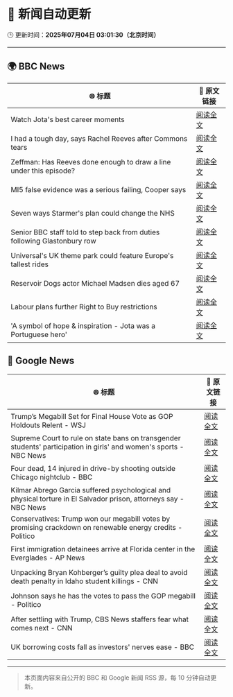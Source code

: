 # 🧠 新闻自动更新

🕒 更新时间：**2025年07月04日 03:01:30（北京时间）**

---

## 🌍 BBC News

| 🌐 标题 | 🔗 原文链接 |
|--------|-------------|
| Watch Jota's best career moments | [阅读全文](https://www.bbc.com/sport/videos/cr7947g2pm3o) |
| I had a tough day, says Rachel Reeves after Commons tears | [阅读全文](https://www.bbc.com/news/articles/ce8z3lgkd8eo) |
| Zeffman: Has Reeves done enough to draw a line under this episode? | [阅读全文](https://www.bbc.com/news/articles/cpd1jw1d645o) |
| MI5 false evidence was a serious failing, Cooper says | [阅读全文](https://www.bbc.com/news/articles/c1e0dpv1yxno) |
| Seven ways Starmer's plan could change the NHS | [阅读全文](https://www.bbc.com/news/articles/cjd2y7dkjpxo) |
| Senior BBC staff told to step back from duties following Glastonbury row | [阅读全文](https://www.bbc.com/news/articles/czjkmlj1348o) |
| Universal's UK theme park could feature Europe's tallest rides | [阅读全文](https://www.bbc.com/news/articles/c5yplvrvx0vo) |
| Reservoir Dogs actor Michael Madsen dies aged 67 | [阅读全文](https://www.bbc.com/news/articles/cnvmry62zpdo) |
| Labour plans further Right to Buy restrictions | [阅读全文](https://www.bbc.com/news/articles/c6257pr3q76o) |
| 'A symbol of hope & inspiration - Jota was a Portuguese hero' | [阅读全文](https://www.bbc.com/sport/football/articles/cd97j3y047po) |

## 📰 Google News

| 🌐 标题 | 🔗 原文链接 |
|--------|-------------|
| Trump’s Megabill Set for Final House Vote as GOP Holdouts Relent - WSJ | [阅读全文](https://news.google.com/rss/articles/CBMimgFBVV95cUxOSFlXZUdKbjROR3dIeGFjVHlKVGxtWjR2TmIzcGwwT211QjZKNFBGQzVEcEtLeFR0UkJfTnpvSHdOd1lpQkFqOFQ1U2lWNWR1SU5YeWJabkgwMnhRRGpiUWIwS3RFMUcxd25tN2RqbTRyVlhqbW9OVVpiU21xM0R4UVZUVEw5WllhTmJfZWJjRklkZ1hIMVVYRTZR?oc=5) |
| Supreme Court to rule on state bans on transgender students' participation in girls' and women's sports - NBC News | [阅读全文](https://news.google.com/rss/articles/CBMitAFBVV95cUxOdHNyMjZoTEFVMlVKLXJac193cU9RSjZIN04ydmlBRW5oTHdrNW9FSVFRVmlSVjUzeFdOd0RnLTlKWVNCMzBfUW54OGh0cTctZ3l1M2VrOGRpaER5T0xkNWpMdy05QVBNbWRob3ItNmNwQ3lRZTl2aDR0UGxFdE9xUkNfQVFVZ09zT3FLNk5fTmhLZkt4M2syOXBucDBEWlpSYUtuZG5aUEFtdkhLNDI5R1dCZzTSAVZBVV95cUxNYWp5WS1RR1NmeDlNODRrOEo0TU1mdkZKUGFaMVdFTEZ1c2thOUFpS3VqZG9pOXdIU21QWUtHVmRCWHAxMDBraXk3V21pUER0WlNVUkdIZw?oc=5) |
| Four dead, 14 injured in drive-by shooting outside Chicago nightclub - BBC | [阅读全文](https://news.google.com/rss/articles/CBMiWkFVX3lxTE1iWEgtbXdaczVkTkVXT3JSTFpNYWhxY3JaSXFQS3ZNcURYMVNGRnMtS3FxczVIeWV6SkZ3RVFlYXpaUjJMWjNuY0lZV1BwdXJWdC1Qc0VoYnVRd9IBX0FVX3lxTFA3cEtzUkFobjZjZGdzc2hDcE9KRDZvS2luQzZldUx5c1VjN3VXVHVmOElOV213X0xubm5KTHFON1ZfMFVseWtOSmRFUWp1STducERoMlgtZHVKSEFuc21v?oc=5) |
| Kilmar Abrego Garcia suffered psychological and physical torture in El Salvador prison, attorneys say - NBC News | [阅读全文](https://news.google.com/rss/articles/CBMiugFBVV95cUxNR0tTWkpROWY5ZnBzOHZhamZNOVlnLUZjaGN0OW5sYUFYVWg1ZGg1U0MwM3Z6QzM5X0o4WXlkbXpaQVh0b0JKQ0xUVGM4LTQ0ZWZzaU90a0F3aG5oQ2ZDOXpXYzU2UUZjNldNNHM0VmlkX2NHQ0lCMXp5S0VIam1Pb3ZNdGZ4eDNCNTVHSjhadzhHN2oxazh3dmJseG1jR0tKMkI0aE8xcm1xS2dtUjdKbkdVdUFjLWRBdnfSAVZBVV95cUxNNjJ4ejFmem55TlVzeVBVVDh6dm93cFRkUnQwRzhEOFMtTXlRZ3ZEM1VxUGJ5Nm50blVFdDZOU1l6LVYtdmxzZDRpQl9KMDIzQ2dKUE1EQQ?oc=5) |
| Conservatives: Trump won our megabill votes by promising crackdown on renewable energy credits - Politico | [阅读全文](https://news.google.com/rss/articles/CBMivAFBVV95cUxQME9vbWtmeUZKdm55TWhoQ1N2X2dOX0RoZXVvYzNiWTFTQVZnaV94UVJULVlnMFlMS2NiZGRlTEYtblZYTFpILTU1bG5yMFFYRWFGM292ME85UmF2RnlUQ3lPWW1Qdy1EcWZ6WGt4R0pJbTBPc3U5UkIwbFNfUXRyLUNqbnZfM0Y4LXlBaUFCUmR0NUZCOVBESWs4bHo1OFdGYmltQUQybkJ2ckpfYk5kck93SVN1c2tzVHVsag?oc=5) |
| First immigration detainees arrive at Florida center in the Everglades - AP News | [阅读全文](https://news.google.com/rss/articles/CBMirAFBVV95cUxQYUt6N2N3czRSS1B0dmtLN25zbU9WQ3JxWGw1Rk9qemZlOGZ1ekVJMVA4ZllDS3Y1c3BOM29CbmpPeHc1VjNYeXdiVE11dlRwRDdhTmtCZjlXXzMxSE05Qzd0MnZabjU0NTk2MHhaamdSdHhOWG9JTEFSV0dnejBCOHQwMFRHU2p6VlhqUnk2S0UtZGVsU0ZnZ0w1RFRDU0NCQ1h0cTAtZmdsTG1H?oc=5) |
| Unpacking Bryan Kohberger’s guilty plea deal to avoid death penalty in Idaho student killings - CNN | [阅读全文](https://news.google.com/rss/articles/CBMigwFBVV95cUxNMTZNQ2JPRU1Dd09Zd3h4bVNLakNxelFtdy1zSmZiZEg5ek5WTi1pZlZ2UzRDNHVoWnN2OGlWYkhpSV9qazRFYU5EdHdnY21SMGx6a0NNRUFuc19lQjhCQ1g0RUppMktrbGVod0ZISlFYMWVHOWl1RFptMGhNRl9HT1JMY9IBiAFBVV95cUxNNmI0dUxWYnYxZ1ZnNWxmS1JTeGpGanpmVnVJbFlqOEp4Q2lmZjVBWHlYZ0ZnS1hhVFBBMV9BZFlVTEZQNXhadVo5X3NJMUdpdnBIeUp2cTFBaVY4cVltcVFjeTZfZ1VCWDNaczZ5M01FcWNmVzZ4SnZTNW12Q1hOc1lLZXNkTEt1?oc=5) |
| Johnson says he has the votes to pass the GOP megabill - Politico | [阅读全文](https://news.google.com/rss/articles/CBMimwFBVV95cUxNUm9Hdk9fUFNTbGw0ZGZvQWVmaEJyaVpiVXJWN1RtenJ0TFI4S1ltand6Zk1QVWZhcV83LWJLRnU3UWs1TGNJV19pb29ybFQ5U1NiQzZGLTE2TUVQanZSUlJRWWpBTGdNbnFZUVBZMzB3cURTSXBFcmhBd3JiUmNJRDNZcy1ZM0ZtU2tzcWxfN3JUVGFRVHoycU1mMA?oc=5) |
| After settling with Trump, CBS News staffers fear what comes next - CNN | [阅读全文](https://news.google.com/rss/articles/CBMilwFBVV95cUxNc0s0WUljM1dMckkzNmw3NkZINndXamQwc1NlYTdsWGE2Q1FLQlRieU5kb2VBQU5OdEM1ZlFHT0hsUU1OOWJRNGtXdnd6c3BSSkV5cHpXaHltbThLZWczZ3MybVNWMzBLdnBhbG1UVlpaMU91M1cwTm9pckRoSzlVWXVKWU9oXzhOeVQzX2stdlctMV9NcnB30gGcAUFVX3lxTE93UXJncGYyMzZrMXB4eXp1dW91d2dHMlBUbjJ0djk0bW93RTlQLUVxVEM3bkdJTENKWHFjS3prTXh6dW9lcF85ekR6WXFuM3FqTnRoYXBnTDBlaEYzbXdNTjVPM1NkRHZLbjFyQmRHOHhKenBLWFFORjVrSHZkcWZxTkZYR2lMT01PQjRsWVQtM3h0T2xIUDhGRkJOYQ?oc=5) |
| UK borrowing costs fall as investors' nerves ease - BBC | [阅读全文](https://news.google.com/rss/articles/CBMiWkFVX3lxTE1sLTU5LUxVaXFiQUllRXdmN1VpSEJmSVR2ckNWSFA4R094Mng0TVpJcHNBLVV0WjlPb3RsdUFSRDBPNW0wTlpfUE5SX2Q0bUJsTGdfbGF2MFV6UdIBX0FVX3lxTFBfT08yOFpFZDVEdmMxLWE5WjROUlFrcDA0cDlsNlRtREhXOGtjN0FpNlF1N0JRRVdKS3JuNFFzNzdxQ1Y4TnZWaFVvaVZTeG1qWXBPREdkZnlsM0w5MDlz?oc=5) |

---
> 本页面内容来自公开的 BBC 和 Google 新闻 RSS 源，每 10 分钟自动更新。